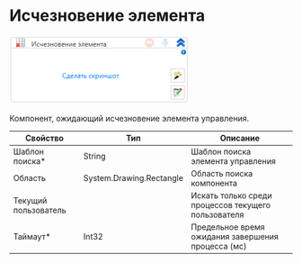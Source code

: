 # Исчезновение элемента

![](<../../../.gitbook/assets/image (486).png>)

Компонент, ожидающий исчезновение элемента управления.

| Свойство             | Тип                      | Описание                                            |
| -------------------- | ------------------------ | --------------------------------------------------- |
| Шаблон поиска\*      | String                   | Шаблон поиска элемента управления                   |
| Область              | System.Drawing.Rectangle | Область поиска компонента                           |
| Текущий пользователь |                          | Искать только среди процессов текущего пользователя |
| Таймаут\*            | Int32                    | Предельное время ожидания завершения процесса (мс)  |
